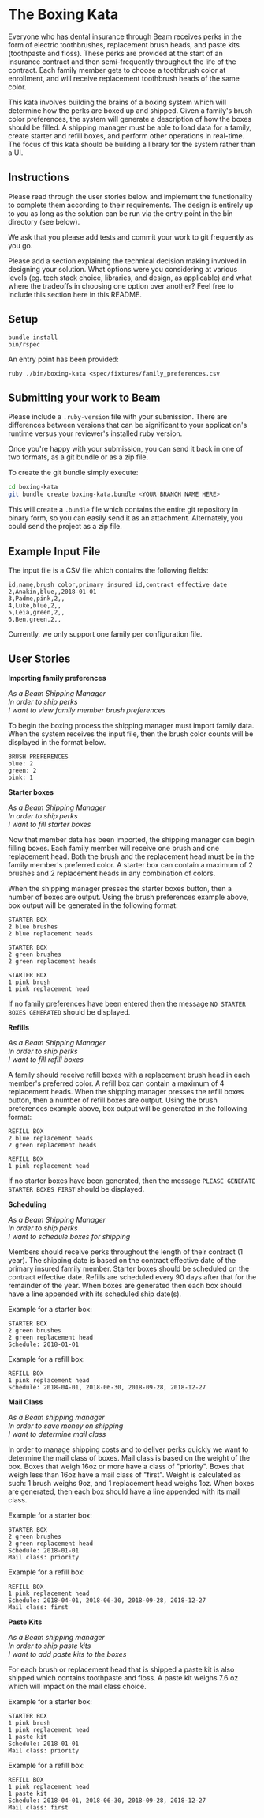 The Boxing Kata
=================

Everyone who has dental insurance through Beam receives perks in the form of electric toothbrushes, replacement brush heads, and paste kits (toothpaste and floss). These perks are provided at the start of an insurance contract and then semi-frequently throughout the life of the contract. Each family member gets to choose a toothbrush color at enrollment, and will receive replacement toothbrush heads of the same color.

This kata involves building the brains of a boxing system which will determine how the perks are boxed up and shipped. Given a family's brush color preferences, the system will generate a description of how the boxes should be filled. A shipping manager must be able to load data for a family, create starter and refill boxes, and perform other operations in real-time. The focus of this kata should be building a library for the system rather than a UI.

Instructions
------------
Please read through the user stories below and implement the functionality to complete them according to their requirements. The design is entirely up to you as long as the solution can be run via the entry point in the bin directory (see below).

We ask that you please add tests and commit your work to git frequently as you go.

Please add a section explaining the technical decision making involved in designing your solution. What options were you considering at various levels (eg. tech stack choice, libraries, and design, as applicable) and what where the tradeoffs in choosing one option over another? Feel free to include this section here in this README.

Setup
-----

```
bundle install
bin/rspec
```

An entry point has been provided:

```
ruby ./bin/boxing-kata <spec/fixtures/family_preferences.csv
```

Submitting your work to Beam
--------------------

Please include a `.ruby-version` file with your submission. There are differences between versions that can be significant to your application's runtime versus your reviewer's installed ruby version.

Once you're happy with your submission, you can send it back in one of two formats, as a git bundle or as a zip file.

To create the git bundle simply execute:

```bash
cd boxing-kata
git bundle create boxing-kata.bundle <YOUR BRANCH NAME HERE>
```

This will create a `.bundle` file which contains the entire git repository in binary form, so you can easily send it as an attachment.  Alternately, you could send the project as a zip file.

Example Input File
------------------
The input file is a CSV file which contains the following fields:

```
id,name,brush_color,primary_insured_id,contract_effective_date
2,Anakin,blue,,2018-01-01
3,Padme,pink,2,,
4,Luke,blue,2,,
5,Leia,green,2,,
6,Ben,green,2,,
```

Currently, we only support one family per configuration file.

User Stories
--------------

**Importing family preferences**

_As a Beam Shipping Manager_<br>
_In order to ship perks_<br>
_I want to view family member brush preferences_<br>

To begin the boxing process the shipping manager must import family data.  When the system receives the input file, then the brush color counts will be displayed in the format below.

```
BRUSH PREFERENCES
blue: 2
green: 2
pink: 1
```
**Starter boxes**

_As a Beam Shipping Manager_<br>
_In order to ship perks_<br>
_I want to fill starter boxes_<br>

Now that member data has been imported, the shipping manager can begin filling boxes. Each family member will receive one brush and one replacement head. Both the brush and the replacement head must be in the family member's preferred color. A starter box can contain a maximum of 2 brushes and 2 replacement heads in any combination of colors.

When the shipping manager presses the starter boxes button, then a number of boxes are output.  Using the brush preferences example above, box output will be generated in the following format:

```
STARTER BOX
2 blue brushes
2 blue replacement heads

STARTER BOX
2 green brushes
2 green replacement heads

STARTER BOX
1 pink brush
1 pink replacement head
```

If no family preferences have been entered then the message `NO STARTER BOXES GENERATED` should be displayed.

**Refills**

_As a Beam Shipping Manager_<br>
_In order to ship perks_<br>
_I want to fill refill boxes_<br>

A family should receive refill boxes with a replacement brush head in each member's preferred color. A refill box can contain a maximum of 4 replacement heads. When the shipping manager presses the refill boxes button, then a number of refill boxes are output.  Using the brush preferences example above, box output will be generated in the following format:

```
REFILL BOX
2 blue replacement heads
2 green replacement heads

REFILL BOX
1 pink replacement head
```

If no starter boxes have been generated, then the message `PLEASE GENERATE STARTER BOXES FIRST` should be displayed.

**Scheduling**

_As a Beam Shipping Manager_<br>
_In order to ship perks_<br>
_I want to schedule boxes for shipping_<br>

Members should receive perks throughout the length of their contract (1 year).  The shipping date is based on the contract effective date of the primary insured family member.  Starter boxes should be scheduled on the contract effective date.  Refills are scheduled every 90 days after that for the remainder of the year. When boxes are generated then each box should have a line appended with its scheduled ship date(s).

Example for a starter box:
```
STARTER BOX
2 green brushes
2 green replacement head
Schedule: 2018-01-01
```

Example for a refill box:
```
REFILL BOX
1 pink replacement head
Schedule: 2018-04-01, 2018-06-30, 2018-09-28, 2018-12-27
```

**Mail Class**

_As a Beam shipping manager_<br>
_In order to save money on shipping_<br>
_I want to determine mail class_<br>

In order to manage shipping costs and to deliver perks quickly we want to determine the mail class of boxes. Mail class is based on the weight of the box. Boxes that weigh 16oz or more have a class of "priority".  Boxes that weigh less than 16oz have a mail class of "first". Weight is calculated as such: 1 brush weighs 9oz, and 1 replacement head weighs 1oz. When boxes are generated, then each box should have a line appended with its mail class.

Example for a starter box:
```
STARTER BOX
2 green brushes
2 green replacement head
Schedule: 2018-01-01
Mail class: priority
```

Example for a refill box:
```
REFILL BOX
1 pink replacement head
Schedule: 2018-04-01, 2018-06-30, 2018-09-28, 2018-12-27
Mail class: first
```

**Paste Kits**

_As a Beam shipping manager_<br>
_In order to ship paste kits_<br>
_I want to add paste kits to the boxes_<br>

For each brush or replacement head that is shipped a paste kit is also shipped which contains toothpaste and floss. A paste kit weighs 7.6 oz which will impact on the mail class choice.

Example for a starter box:
```
STARTER BOX
1 pink brush
1 pink replacement head
1 paste kit
Schedule: 2018-01-01
Mail class: priority
```

Example for a refill box:
```
REFILL BOX
1 pink replacement head
1 paste kit
Schedule: 2018-04-01, 2018-06-30, 2018-09-28, 2018-12-27
Mail class: first
```
